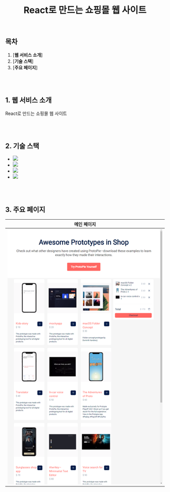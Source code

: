 <div align="center">
  <br />
  <h1>React로 만드는 쇼핑몰 웹 사이트</h1>
  <br />
</div>



## 목차

1. [**웹 서비스 소개**]
2. [**기술 스택**]
3. [**주요 페이지**]

<br /><br />


##  1. 웹 서비스 소개

React로 만드는 쇼핑몰 웹 사이트

<br /><br />

## 2. 기술 스택

- ![](https://img.shields.io/badge/-JavaScript-F7DF1E?&logo=javascript&logoColor=white) 
- ![](https://img.shields.io/badge/CSS-1572B6?&logo=css3&logoColor=white) 
- ![](https://img.shields.io/badge/-HTML5-E34F26?&logo=html5&logoColor=white) 
- ![](https://img.shields.io/badge/-React-61DAFB?&logo=react&logoColor=white) 

<br /><br />

## 3. 주요 페이지

|                         메인 페이지                          |
| :----------------------------------------------------------: |
| ![image-20211222154616383](README.assets/image-20211222154616383.png) |
